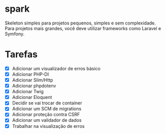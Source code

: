 # spark

Skeleton simples para projetos pequenos, simples e sem complexidade. Para projetos mais grandes, você deve utilizar frameworks como Laravel e Symfony.

# Tarefas

- [x] Adicionar um visualizador de erros básico
- [x] Adicionar PHP-DI
- [x] Adicionar Slim/Http
- [x] Adicionar phpdotenv
- [x] Adicionar Twig
- [x] Adicionar Eloquent
- [x] Decidir se vai trocar de container
- [x] Adicionar um SCM de migrations
- [x] Adicionar proteção contra CSRF
- [x] Adicionar um validador de dados
- [x] Trabalhar na visualização de erros
